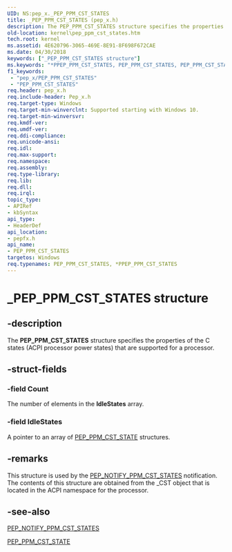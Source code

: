 ```yaml
---
UID: NS:pep_x._PEP_PPM_CST_STATES
title: _PEP_PPM_CST_STATES (pep_x.h)
description: The PEP_PPM_CST_STATES structure specifies the properties of the C states (ACPI processor power states) that are supported for a processor.
old-location: kernel\pep_ppm_cst_states.htm
tech.root: kernel
ms.assetid: 4E620796-3065-469E-8E91-8F698F672CAE
ms.date: 04/30/2018
keywords: ["_PEP_PPM_CST_STATES structure"]
ms.keywords: "*PPEP_PPM_CST_STATES, PEP_PPM_CST_STATES, PEP_PPM_CST_STATES structure [Kernel-Mode Driver Architecture], PPEP_PPM_CST_STATES, PPEP_PPM_CST_STATES structure pointer [Kernel-Mode Driver Architecture], _PEP_PPM_CST_STATES, kernel.pep_ppm_cst_states, pepfx/PEP_PPM_CST_STATES, pepfx/PPEP_PPM_CST_STATES"
f1_keywords:
 - "pep_x/PEP_PPM_CST_STATES"
 - "PEP_PPM_CST_STATES"
req.header: pep_x.h
req.include-header: Pep_x.h
req.target-type: Windows
req.target-min-winverclnt: Supported starting with Windows 10.
req.target-min-winversvr: 
req.kmdf-ver: 
req.umdf-ver: 
req.ddi-compliance: 
req.unicode-ansi: 
req.idl: 
req.max-support: 
req.namespace: 
req.assembly: 
req.type-library: 
req.lib: 
req.dll: 
req.irql: 
topic_type:
- APIRef
- kbSyntax
api_type:
- HeaderDef
api_location:
- pepfx.h
api_name:
- PEP_PPM_CST_STATES
targetos: Windows
req.typenames: PEP_PPM_CST_STATES, *PPEP_PPM_CST_STATES
---
```


# _PEP_PPM_CST_STATES structure


## -description


The <b>PEP_PPM_CST_STATES</b> structure specifies the properties of the C states (ACPI processor power states) that are supported for a processor.


## -struct-fields




### -field Count

The number of elements in the <b>IdleStates</b> array.


### -field IdleStates

A pointer to an array of <a href="https://docs.microsoft.com/windows-hardware/drivers/ddi/pepfx/ns-pepfx-_pep_ppm_cst_state">PEP_PPM_CST_STATE</a> structures.


## -remarks



This structure is used by the <a href="https://docs.microsoft.com/windows-hardware/drivers/ddi/pepfx/ns-pepfx-_pep_ppm_cst_states">PEP_NOTIFY_PPM_CST_STATES</a> notification. The contents of this structure are obtained from the _CST object that is located in the ACPI namespace for the processor. 




## -see-also




<a href="https://docs.microsoft.com/windows-hardware/drivers/ddi/pepfx/ns-pepfx-_pep_ppm_cst_states">PEP_NOTIFY_PPM_CST_STATES</a>



<a href="https://docs.microsoft.com/windows-hardware/drivers/ddi/pepfx/ns-pepfx-_pep_ppm_cst_state">PEP_PPM_CST_STATE</a>
 

 

